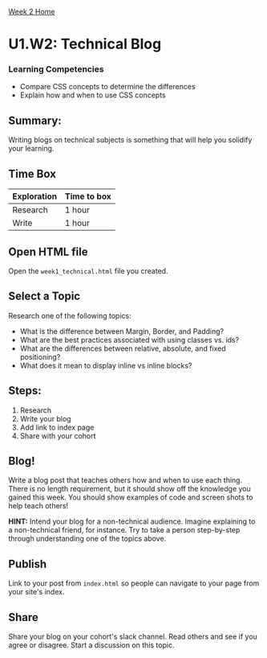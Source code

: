 [Week 2 Home](README.md)

# U1.W2: Technical Blog

### Learning Competencies
- Compare CSS concepts to determine the differences
- Explain how and when to use CSS concepts


## Summary:
Writing blogs on technical subjects is something that will help you solidify your learning.

## Time Box

Exploration | Time to box |
------------|----------|
Research | 1 hour
Write | 1 hour


## Open HTML file 
Open the `week1_technical.html` file you created. 

## Select a Topic
Research one of the following topics:

- What is the difference between Margin, Border, and Padding?
- What are the best practices associated with using classes vs. ids?
- What are the differences between relative, absolute, and fixed positioning? 
- What does it mean to display inline vs inline blocks?


## Steps:
1. Research 
2. Write your blog 
3. Add link to index page
4. Share with your cohort

## Blog!
Write a blog post that teaches others how and when to use each thing. There is no length requirement, but it should show off the knowledge you gained this week. You should show examples of code and screen shots to help teach others!

**HINT:** Intend your blog for a non-technical audience. Imagine explaining to a non-technical friend, for instance. Try to take a person step-by-step through understanding one of the topics above.

## Publish
Link to your post from `index.html` so people can navigate to your page from your site's index. 


## Share
Share your blog on your cohort's slack channel. Read others and see if you agree or disagree. Start a discussion on this topic.  

